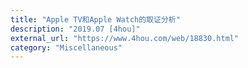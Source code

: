 ```yaml
---
title: "Apple TV和Apple Watch的取证分析"
description: "2019.07 [4hou]"
external_url: "https://www.4hou.com/web/18830.html"
category: "Miscellaneous"
---
```

